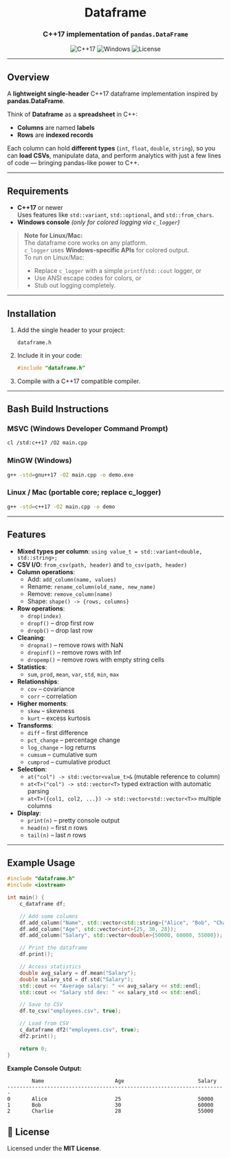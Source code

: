 <div align="center">
  <h1>Dataframe</h1>
  <h3>C++17 implementation of <code>pandas.DataFrame</code></h3>
</div>

<p align="center">
  <img alt="C++17" src="https://img.shields.io/badge/C++-17-blue.svg?style=flat-square"/>
  <img alt="Windows" src="https://img.shields.io/badge/Platform-Windows/Linux/Mac-green?style=flat-square"/>
  <img alt="License" src="https://img.shields.io/badge/License-MIT-yellow.svg?style=flat-square"/>
</p>

---

## Overview
A **lightweight single-header** C++17 dataframe implementation inspired by **pandas.DataFrame**.

Think of **Dataframe** as a **spreadsheet** in C++:
- **Columns** are named **labels**
- **Rows** are **indexed records**

Each column can hold **different types** (`int`, `float`, `double`, `string`), so you can **load CSVs**, manipulate data, and perform analytics with just a few lines of code — bringing pandas-like power to C++.

---

## Requirements
- **C++17** or newer  
  Uses features like `std::variant`, `std::optional`, and `std::from_chars`.
- **Windows console** *(only for colored logging via `c_logger`)*  

> **Note for Linux/Mac:**  
> The dataframe core works on any platform.  
> `c_logger` uses **Windows-specific APIs** for colored output.  
> To run on Linux/Mac:
> - Replace `c_logger` with a simple `printf`/`std::cout` logger, or  
> - Use ANSI escape codes for colors, or  
> - Stub out logging completely.

---

## Installation
1. Add the single header to your project:
   ```
   dataframe.h
   ```
2. Include it in your code:
   ```cpp
   #include "dataframe.h"
   ```
3. Compile with a C++17 compatible compiler.

---

## Bash Build Instructions

### MSVC (Windows Developer Command Prompt)
```bash
cl /std:c++17 /O2 main.cpp
```

### MinGW (Windows)
```bash
g++ -std=gnu++17 -O2 main.cpp -o demo.exe
```

### Linux / Mac (portable core; replace c_logger)
```bash
g++ -std=c++17 -O2 main.cpp -o demo
```

---

## Features
- **Mixed types per column**: `using value_t = std::variant<double, std::string>;`
- **CSV I/O**: `from_csv(path, header)` and `to_csv(path, header)`
- **Column operations**:
  - Add: `add_column(name, values)`
  - Rename: `rename_column(old_name, new_name)`
  - Remove: `remove_column(name)`
  - Shape: `shape() -> {rows, columns}`
- **Row operations**:
  - `drop(index)`
  - `dropf()` – drop first row
  - `dropb()` – drop last row
- **Cleaning**:
  - `dropna()` – remove rows with NaN
  - `dropinf()` – remove rows with Inf
  - `dropemp()` – remove rows with empty string cells
- **Statistics**:
  - `sum`, `prod`, `mean`, `var`, `std`, `min`, `max`
- **Relationships**:
  - `cov` – covariance
  - `corr` – correlation
- **Higher moments**:
  - `skew` – skewness
  - `kurt` – excess kurtosis
- **Transforms**:
  - `diff` – first difference
  - `pct_change` – percentage change
  - `log_change` – log returns
  - `cumsum` – cumulative sum
  - `cumprod` – cumulative product
- **Selection**:
  - `at("col") -> std::vector<value_t>&` (mutable reference to column)
  - `at<T>("col") -> std::vector<T>` typed extraction with automatic parsing
  - `at<T>({col1, col2, ...}) -> std::vector<std::vector<T>>` multiple columns
- **Display**:
  - `print(n)` – pretty console output
  - `head(n)` – first *n* rows
  - `tail(n)` – last *n* rows

---

## Example Usage

```cpp
#include "dataframe.h"
#include <iostream>

int main() {
    c_dataframe df;

    // Add some columns
    df.add_column("Name", std::vector<std::string>{"Alice", "Bob", "Charlie"});
    df.add_column("Age", std::vector<int>{25, 30, 28});
    df.add_column("Salary", std::vector<double>{50000, 60000, 55000});

    // Print the dataframe
    df.print();

    // Access statistics
    double avg_salary = df.mean("Salary");
    double salary_std = df.std("Salary");
    std::cout << "Average salary: " << avg_salary << std::endl;
    std::cout << "Salary std dev: " << salary_std << std::endl;

    // Save to CSV
    df.to_csv("employees.csv", true);

    // Load from CSV
    c_dataframe df2("employees.csv", true);
    df2.print();

    return 0;
}
```

**Example Console Output:**
```
        Name                       Age                        Salary
-----------------------------------------------------------------------
0       Alice                      25                         50000
1       Bob                        30                         60000
2       Charlie                    28                         55000
```

## 📝 License
Licensed under the **MIT License**.